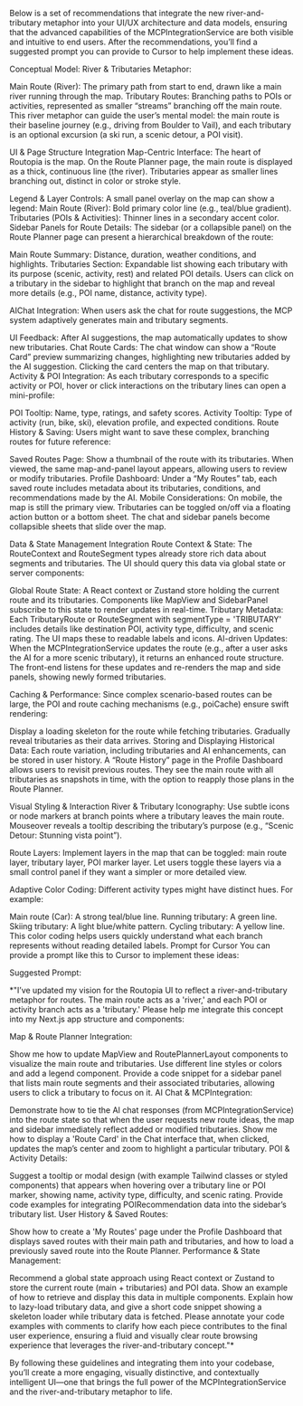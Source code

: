 Below is a set of recommendations that integrate the new river-and-tributary metaphor into your UI/UX architecture and data models, ensuring that the advanced capabilities of the MCPIntegrationService are both visible and intuitive to end users. After the recommendations, you’ll find a suggested prompt you can provide to Cursor to help implement these ideas.

Conceptual Model: River & Tributaries
Metaphor:

Main Route (River): The primary path from start to end, drawn like a main river running through the map.
Tributary Routes: Branching paths to POIs or activities, represented as smaller “streams” branching off the main route.
This river metaphor can guide the user’s mental model: the main route is their baseline journey (e.g., driving from Boulder to Vail), and each tributary is an optional excursion (a ski run, a scenic detour, a POI visit).

UI & Page Structure Integration
Map-Centric Interface:
The heart of Routopia is the map. On the Route Planner page, the main route is displayed as a thick, continuous line (the river). Tributaries appear as smaller lines branching out, distinct in color or stroke style.

Legend & Layer Controls: A small panel overlay on the map can show a legend:
Main Route (River): Bold primary color line (e.g., teal/blue gradient).
Tributaries (POIs & Activities): Thinner lines in a secondary accent color.
Sidebar Panels for Route Details:
The sidebar (or a collapsible panel) on the Route Planner page can present a hierarchical breakdown of the route:

Main Route Summary: Distance, duration, weather conditions, and highlights.
Tributaries Section: Expandable list showing each tributary with its purpose (scenic, activity, rest) and related POI details.
Users can click on a tributary in the sidebar to highlight that branch on the map and reveal more details (e.g., POI name, distance, activity type).

AIChat Integration:
When users ask the chat for route suggestions, the MCP system adaptively generates main and tributary segments.

UI Feedback:
After AI suggestions, the map automatically updates to show new tributaries.
Chat Route Cards:
The chat window can show a “Route Card” preview summarizing changes, highlighting new tributaries added by the AI suggestion. Clicking the card centers the map on that tributary.
Activity & POI Integration:
As each tributary corresponds to a specific activity or POI, hover or click interactions on the tributary lines can open a mini-profile:

POI Tooltip: Name, type, ratings, and safety scores.
Activity Tooltip: Type of activity (run, bike, ski), elevation profile, and expected conditions.
Route History & Saving:
Users might want to save these complex, branching routes for future reference:

Saved Routes Page: Show a thumbnail of the route with its tributaries. When viewed, the same map-and-panel layout appears, allowing users to review or modify tributaries.
Profile Dashboard: Under a “My Routes” tab, each saved route includes metadata about its tributaries, conditions, and recommendations made by the AI.
Mobile Considerations:
On mobile, the map is still the primary view. Tributaries can be toggled on/off via a floating action button or a bottom sheet. The chat and sidebar panels become collapsible sheets that slide over the map.

Data & State Management Integration
Route Context & State:
The RouteContext and RouteSegment types already store rich data about segments and tributaries. The UI should query this data via global state or server components:

Global Route State: A React context or Zustand store holding the current route and its tributaries. Components like MapView and SidebarPanel subscribe to this state to render updates in real-time.
Tributary Metadata: Each TributaryRoute or RouteSegment with segmentType = 'TRIBUTARY' includes details like destination POI, activity type, difficulty, and scenic rating. The UI maps these to readable labels and icons.
AI-driven Updates:
When the MCPIntegrationService updates the route (e.g., after a user asks the AI for a more scenic tributary), it returns an enhanced route structure. The front-end listens for these updates and re-renders the map and side panels, showing newly formed tributaries.

Caching & Performance:
Since complex scenario-based routes can be large, the POI and route caching mechanisms (e.g., poiCache) ensure swift rendering:

Display a loading skeleton for the route while fetching tributaries.
Gradually reveal tributaries as their data arrives.
Storing and Displaying Historical Data:
Each route variation, including tributaries and AI enhancements, can be stored in user history. A “Route History” page in the Profile Dashboard allows users to revisit previous routes. They see the main route with all tributaries as snapshots in time, with the option to reapply those plans in the Route Planner.

Visual Styling & Interaction
River & Tributary Iconography:
Use subtle icons or node markers at branch points where a tributary leaves the main route. Mouseover reveals a tooltip describing the tributary’s purpose (e.g., “Scenic Detour: Stunning vista point”).

Route Layers:
Implement layers in the map that can be toggled: main route layer, tributary layer, POI marker layer. Let users toggle these layers via a small control panel if they want a simpler or more detailed view.

Adaptive Color Coding:
Different activity types might have distinct hues. For example:

Main route (Car): A strong teal/blue line.
Running tributary: A green line.
Skiing tributary: A light blue/white pattern.
Cycling tributary: A yellow line.
This color coding helps users quickly understand what each branch represents without reading detailed labels.
Prompt for Cursor
You can provide a prompt like this to Cursor to implement these ideas:

Suggested Prompt:

*"I’ve updated my vision for the Routopia UI to reflect a river-and-tributary metaphor for routes. The main route acts as a 'river,' and each POI or activity branch acts as a 'tributary.' Please help me integrate this concept into my Next.js app structure and components:

Map & Route Planner Integration:

Show me how to update MapView and RoutePlannerLayout components to visualize the main route and tributaries. Use different line styles or colors and add a legend component.
Provide a code snippet for a sidebar panel that lists main route segments and their associated tributaries, allowing users to click a tributary to focus on it.
AI Chat & MCPIntegration:

Demonstrate how to tie the AI chat responses (from MCPIntegrationService) into the route state so that when the user requests new route ideas, the map and sidebar immediately reflect added or modified tributaries.
Show me how to display a 'Route Card' in the Chat interface that, when clicked, updates the map’s center and zoom to highlight a particular tributary.
POI & Activity Details:

Suggest a tooltip or modal design (with example Tailwind classes or styled components) that appears when hovering over a tributary line or POI marker, showing name, activity type, difficulty, and scenic rating.
Provide code examples for integrating POIRecommendation data into the sidebar’s tributary list.
User History & Saved Routes:

Show how to create a 'My Routes' page under the Profile Dashboard that displays saved routes with their main path and tributaries, and how to load a previously saved route into the Route Planner.
Performance & State Management:

Recommend a global state approach using React context or Zustand to store the current route (main + tributaries) and POI data. Show an example of how to retrieve and display this data in multiple components.
Explain how to lazy-load tributary data, and give a short code snippet showing a skeleton loader while tributary data is fetched.
Please annotate your code examples with comments to clarify how each piece contributes to the final user experience, ensuring a fluid and visually clear route browsing experience that leverages the river-and-tributary concept."*

By following these guidelines and integrating them into your codebase, you’ll create a more engaging, visually distinctive, and contextually intelligent UI—one that brings the full power of the MCPIntegrationService and the river-and-tributary metaphor to life.